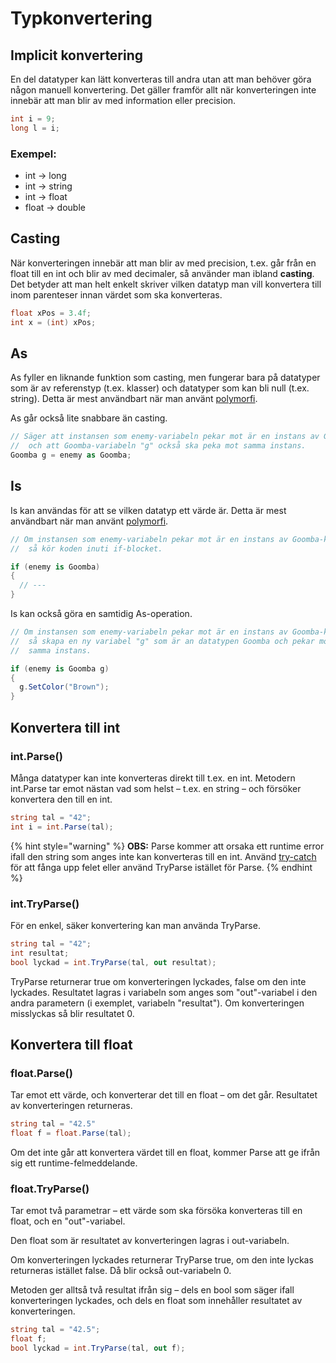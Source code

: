 # Typkonvertering

## Implicit konvertering

En del datatyper kan lätt konverteras till andra utan att man behöver göra någon manuell konvertering. Det gäller framför allt när konverteringen inte innebär att man blir av med information eller precision.

```csharp
int i = 9;
long l = i;
```

### Exempel:

* int → long
* int → string
* int → float
* float → double

## Casting

När konverteringen innebär att man blir av med precision, t.ex. går från en float till en int och blir av med decimaler, så använder man ibland **casting**. Det betyder att man helt enkelt skriver vilken datatyp man vill konvertera till inom parenteser innan värdet som ska konverteras.

```csharp
float xPos = 3.4f;
int x = (int) xPos;
```

## As

As fyller en liknande funktion som casting, men fungerar bara på datatyper som är av referenstyp (t.ex. klasser) och datatyper som kan bli null (t.ex. string). Detta är mest användbart när man använt [polymorfi](../klasser-och-objektorientering/polymorfism/).

As går också lite snabbare än casting.

```csharp
// Säger att instansen som enemy-variabeln pekar mot är en instans av Goomba,
//  och att Goomba-variabeln "g" också ska peka mot samma instans.
Goomba g = enemy as Goomba;
```

## Is

Is kan användas för att se vilken datatyp ett värde är. Detta är mest användbart när man använt [polymorfi](../klasser-och-objektorientering/polymorfism/).

```csharp
// Om instansen som enemy-variabeln pekar mot är en instans av Goomba-klassen,
//  så kör koden inuti if-blocket.

if (enemy is Goomba)
{
  // ---
}
```

Is kan också göra en samtidig As-operation.

```csharp
// Om instansen som enemy-variabeln pekar mot är en instans av Goomba-klassen
//  så skapa en ny variabel "g" som är an datatypen Goomba och pekar mot
//  samma instans.

if (enemy is Goomba g)
{
  g.SetColor("Brown");
}
```

## Konvertera till int

### int.Parse()

Många datatyper kan inte konverteras direkt till t.ex. en int. Metodern int.Parse tar emot nästan vad som helst – t.ex. en string – och försöker konvertera den till en int.

```csharp
string tal = "42";
int i = int.Parse(tal);
```

{% hint style="warning" %}
**OBS:** Parse kommer att orsaka ett runtime error ifall den string som anges inte kan konverteras till en int. Använd [try-catch](try-catch.md) för att fånga upp felet eller använd TryParse istället för Parse.
{% endhint %}

### int.TryParse()

För en enkel, säker konvertering kan man använda TryParse.

```csharp
string tal = "42";
int resultat;
bool lyckad = int.TryParse(tal, out resultat);
```

TryParse returnerar true om konverteringen lyckades, false om den inte lyckades. Resultatet lagras i variabeln som anges som "out"-variabel i den andra parametern (i exemplet, variabeln "resultat"). Om konverteringen misslyckas så blir resultatet 0.

## Konvertera till float

### float.Parse()

Tar emot ett värde, och konverterar det till en float – om det går. Resultatet av konverteringen returneras.

```csharp
string tal = "42.5"
float f = float.Parse(tal);
```

Om det inte går att konvertera värdet till en float, kommer Parse att ge ifrån sig ett runtime-felmeddelande.

### float.TryParse()

Tar emot två parametrar – ett värde som ska försöka konverteras till en float, och en "out"-variabel.

Den float som är resultatet av konverteringen lagras i out-variabeln.

Om konverteringen lyckades returnerar TryParse true, om den inte lyckas returneras istället false. Då blir också out-variabeln 0.

Metoden ger alltså två resultat ifrån sig – dels en bool som säger ifall konverteringen lyckades, och dels en float som innehåller resultatet av konverteringen.

```csharp
string tal = "42.5";
float f;
bool lyckad = int.TryParse(tal, out f);
```
